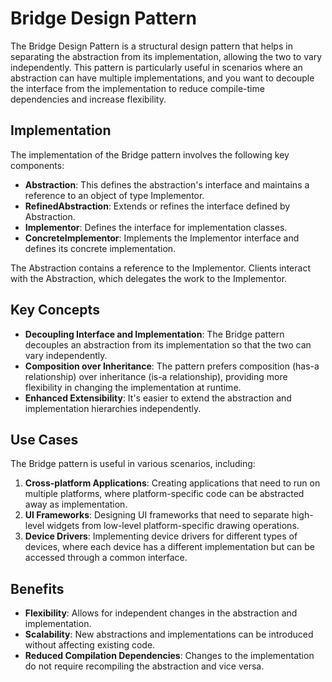 # Bridge Design Pattern

The Bridge Design Pattern is a structural design pattern that helps in separating the abstraction from its implementation, allowing the two to vary independently. This pattern is particularly useful in scenarios where an abstraction can have multiple implementations, and you want to decouple the interface from the implementation to reduce compile-time dependencies and increase flexibility.

## Implementation

The implementation of the Bridge pattern involves the following key components:

- **Abstraction**: This defines the abstraction's interface and maintains a reference to an object of type Implementor.
- **RefinedAbstraction**: Extends or refines the interface defined by Abstraction.
- **Implementor**: Defines the interface for implementation classes.
- **ConcreteImplementor**: Implements the Implementor interface and defines its concrete implementation.

The Abstraction contains a reference to the Implementor. Clients interact with the Abstraction, which delegates the work to the Implementor.

## Key Concepts

- **Decoupling Interface and Implementation**: The Bridge pattern decouples an abstraction from its implementation so that the two can vary independently.
- **Composition over Inheritance**: The pattern prefers composition (has-a relationship) over inheritance (is-a relationship), providing more flexibility in changing the implementation at runtime.
- **Enhanced Extensibility**: It's easier to extend the abstraction and implementation hierarchies independently.

## Use Cases

The Bridge pattern is useful in various scenarios, including:

1. **Cross-platform Applications**: Creating applications that need to run on multiple platforms, where platform-specific code can be abstracted away as implementation.
2. **UI Frameworks**: Designing UI frameworks that need to separate high-level widgets from low-level platform-specific drawing operations.
3. **Device Drivers**: Implementing device drivers for different types of devices, where each device has a different implementation but can be accessed through a common interface.

## Benefits

- **Flexibility**: Allows for independent changes in the abstraction and implementation.
- **Scalability**: New abstractions and implementations can be introduced without affecting existing code.
- **Reduced Compilation Dependencies**: Changes to the implementation do not require recompiling the abstraction and vice versa.
